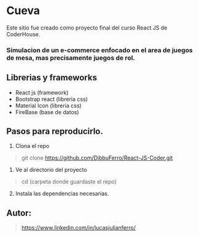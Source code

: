 # Cueva

Este sitio fue creado como proyecto final del curso React JS de CoderHouse.
### Simulacion de un e-commerce enfocado en el area de juegos de mesa, mas precisamente juegos de rol. 

## Librerias y frameworks

 - React js (framework)
 - Bootstrap react (libreria css)
 - Material Icon (libreria css)
 - FireBase (base de datos)

## Pasos para reproducirlo.

 1. Clona el repo

> git clone https://github.com/DibbuFerro/React-JS-Coder.git

 1. Ve al directorio del proyecto
>  cd (carpeta donde guardaste el repo)

 2. Instala las dependencias necesarias. 

## Autor:

> https://www.linkedin.com/in/lucasjulianferro/